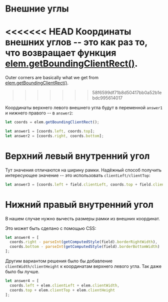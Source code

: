 # Внешние углы

<<<<<<< HEAD
Координаты внешних углов -- это как раз то, что возвращает функция [elem.getBoundingClientRect()](https://developer.mozilla.org/ru/docs/DOM/element.getBoundingClientRect).
=======
Outer corners are basically what we get from [elem.getBoundingClientRect()](https://developer.mozilla.org/en-US/docs/DOM/element.getBoundingClientRect).
>>>>>>> 58f6599df71b8d50417bb0a52b1ebdc995614017

Координаты верхнего левого внешнего угла будут в переменной `answer1` и нижнего правого -- в `answer2`:

```js
let coords = elem.getBoundingClientRect();

let answer1 = [coords.left, coords.top];
let answer2 = [coords.right, coords.bottom];
```

# Верхний левый внутренний угол

Тут значения отличаются на ширину рамки. Надёжный способ получить интересующее значение -- это использовать `clientLeft/clientTop`:

```js
let answer3 = [coords.left + field.clientLeft, coords.top + field.clientTop];
```

# Нижний правый внутренний угол

В нашем случае нужно вычесть размеры рамки из внешних координат.

Это может быть сделано с помощью CSS:

```js
let answer4 = [
  coords.right - parseInt(getComputedStyle(field).borderRightWidth),
  coords.bottom - parseInt(getComputedStyle(field).borderBottomWidth)
];
```

Другим вариантом решения было бы добавление `clientWidth/clientHeight` к координатам верхнего левого угла. Так даже было бы лучше.

```js
let answer4 = [
  coords.left + elem.clientLeft + elem.clientWidth,
  coords.top + elem.clientTop + elem.clientHeight
];
```
